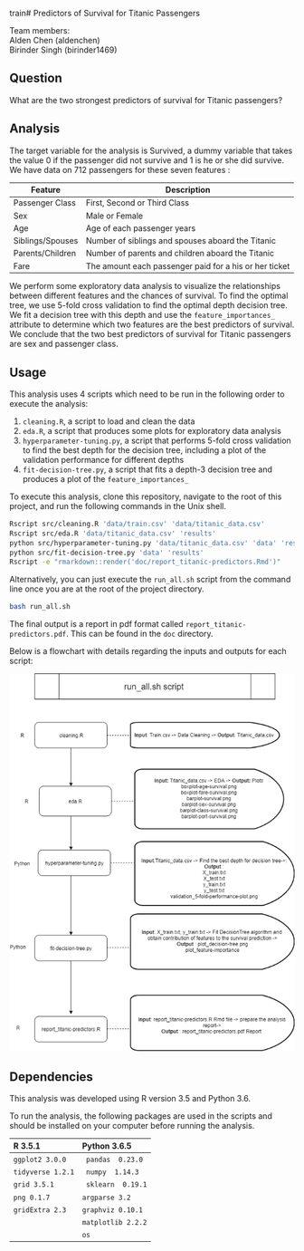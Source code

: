 
train# Predictors of Survival for Titanic Passengers

Team members:  
Alden Chen (aldenchen)  
Birinder Singh (birinder1469)    

## Question
What are the two strongest predictors of survival for Titanic passengers?

## Analysis

The target variable for the analysis is Survived, a dummy variable that takes the value 0 if the passenger did not survive and
1 is he or she did survive. We have data on 712 passengers for these seven features :

|Feature	           |Description	                                    |
|--------------------|-------------------------------------------------|
|Passenger Class	   |First, Second or Third Class |
|Sex	               |Male or Female |    
|Age                 |Age of each passenger years	|
|Siblings/Spouses	   |Number of siblings and spouses aboard the Titanic |
|Parents/Children	   |Number of parents and children aboard the Titanic |
|Fare	               |The amount each passenger paid for a his or her ticket |

We perform some exploratory data analysis to visualize the relationships between different features and the chances of survival. To find the optimal tree, we use 5-fold cross validation to find the optimal depth decision tree. We fit a decision tree with this depth and use the `feature_importances_` attribute to determine which two features are the best predictors of survival. We conclude that the two best predictors of survival for Titanic passengers are sex and passenger class.

## Usage

This analysis uses 4 scripts which need to be run in the following order to execute the analysis:

1. `cleaning.R`, a script to load and clean the data
2. `eda.R`, a script that produces some plots for exploratory data analysis
3. `hyperparameter-tuning.py`, a script that performs 5-fold cross validation to find the best depth for the decision tree, including a plot of the validation performance for different depths
4. `fit-decision-tree.py`, a script that fits a depth-3  decision tree and produces a plot of the `feature_importances_`


To execute this analysis, clone this repository, navigate to the root of this project, and run the following commands in the Unix shell.  

``` sh
Rscript src/cleaning.R 'data/train.csv' 'data/titanic_data.csv'
Rscript src/eda.R 'data/titanic_data.csv' 'results'
python src/hyperparameter-tuning.py 'data/titanic_data.csv' 'data' 'results'
python src/fit-decision-tree.py 'data' 'results'
Rscript -e "rmarkdown::render('doc/report_titanic-predictors.Rmd')"
```

Alternatively, you can just execute the `run_all.sh` script from the command line once you are at the root of the project directory.

```sh
bash run_all.sh
```
The final output is a report in pdf format called `report_titanic-predictors.pdf`. This can be found in the `doc` directory.

Below is a flowchart with details regarding the inputs and outputs for each script:

![Execution workflow](doc/Execution_workflow.png)


## Dependencies

This analysis was developed using R version 3.5  and Python 3.6.  

To run the analysis, the following packages are used in the scripts and should be installed on your computer before running the analysis.


| R  3.5.1   | Python  3.6.5  |
| :------------- | :------------- |
| `ggplot2 3.0.0 `       |`` pandas  0.23.0``    |
| `tidyverse 1.2.1`       |`` numpy  1.14.3``     |
| `grid 3.5.1 `    |`` sklearn  0.19.1``   |
| `png 0.1.7`       | `argparse 3.2`      |
| `gridExtra 2.3`      | `graphviz 0.10.1`    |
|       | `matplotlib 2.2.2`       |
|        | `os `     |
